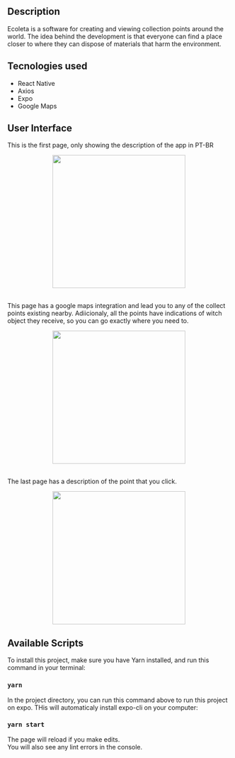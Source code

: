 ## Description

Ecoleta is a software for creating and viewing collection points around the world. The idea behind the development is that everyone can find a place closer to where they can dispose of materials that harm the environment.

## Tecnologies used
* React Native
* Axios
* Expo
* Google Maps

## User Interface

This is the first page, only showing the description of the app in PT-BR
<br>
<p align="center">
  <img src="https://user-images.githubusercontent.com/31252524/83979302-c5ee6900-a8e3-11ea-9a7d-32e3181deb4d.jpeg" width="300" align="middle">
</p>
<br>
This page has a google maps integration and lead you to any of the collect points existing nearby. Adiicionaly, all the points have indications of witch object they receive, so you can go exactly where you need to.
<br>
<p align="center">
  <img src="https://user-images.githubusercontent.com/31252524/83979301-c5ee6900-a8e3-11ea-8731-41fcdd432359.jpeg" width="300" align="middle">
</p>
<br>
The last page has a description of the point that you click.
<br>
<p align="center">
   <img src="https://user-images.githubusercontent.com/31252524/83979298-bf5ff180-a8e3-11ea-99a2-20224c858ddd.jpeg" width="300" align="middle">
</p>


## Available Scripts

To install this project, make sure you have Yarn installed, and run this command in your terminal:
### `yarn`

In the project directory, you can run this command above to run this project on expo. THis will automaticaly install expo-cli on your computer:
### `yarn start`

The page will reload if you make edits.<br />
You will also see any lint errors in the console.
